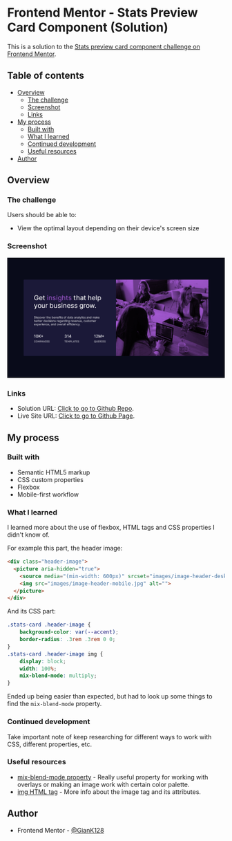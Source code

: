 # Frontend Mentor - Stats Preview Card Component (Solution)

This is a solution to the [Stats preview card component challenge on Frontend Mentor](https://www.frontendmentor.io/challenges/stats-preview-card-component-8JqbgoU62).

## Table of contents

- [Overview](#overview)
  - [The challenge](#the-challenge)
  - [Screenshot](#screenshot)
  - [Links](#links)
- [My process](#my-process)
  - [Built with](#built-with)
  - [What I learned](#what-i-learned)
  - [Continued development](#continued-development)
  - [Useful resources](#useful-resources)
- [Author](#author)

## Overview

### The challenge

Users should be able to:

- View the optimal layout depending on their device's screen size

### Screenshot

![](images/solution.png)

### Links

- Solution URL: [Click to go to Github Repo](./).
- Live Site URL: [Click to go to Github Page](https://GianK128.github.io/FEMChallenges/Newbie/Stats-Preview-Card).

## My process

### Built with

- Semantic HTML5 markup
- CSS custom properties
- Flexbox
- Mobile-first workflow

### What I learned

I learned more about the use of flexbox, HTML tags and CSS properties I didn't know of.

For example this part, the header image:
```HTML
<div class="header-image">
  <picture aria-hidden="true">
    <source media="(min-width: 600px)" srcset="images/image-header-desktop.jpg">
    <img src="images/image-header-mobile.jpg" alt="">
  </picture>
</div>
```
And its CSS part:
```CSS
.stats-card .header-image {
    background-color: var(--accent);
    border-radius: .3rem .3rem 0 0;
}
.stats-card .header-image img {
    display: block;
    width: 100%;
    mix-blend-mode: multiply;
}
```
Ended up being easier than expected, but had to look up some things to find the `mix-blend-mode` property.

### Continued development

Take important note of keep researching for different ways to work with CSS, different properties, etc.

### Useful resources

- [mix-blend-mode property](https://developer.mozilla.org/es/docs/Web/CSS/mix-blend-mode) - Really useful property for working with overlays or making an image work with certain color palette.
- [img HTML tag](https://developer.mozilla.org/es/docs/Web/HTML/Element/img) - More info about the image tag and its attributes.

## Author

- Frontend Mentor - [@GianK128](https://www.frontendmentor.io/profile/GianK128)
